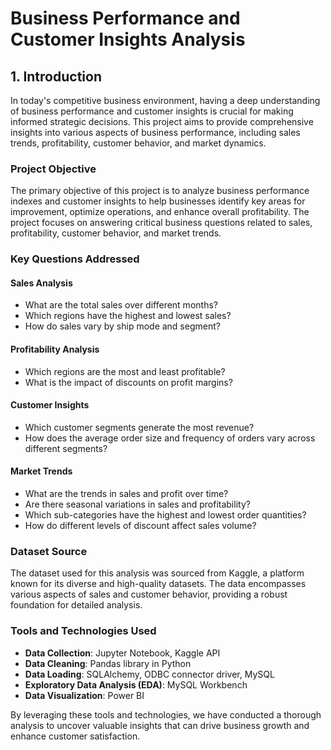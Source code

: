 # Business Performance and Customer Insights Analysis

## 1. Introduction
In today's competitive business environment, having a deep understanding of business performance and customer insights is crucial for making informed strategic decisions. This project aims to provide comprehensive insights into various aspects of business performance, including sales trends, profitability, customer behavior, and market dynamics.

### Project Objective
The primary objective of this project is to analyze business performance indexes and customer insights to help businesses identify key areas for improvement, optimize operations, and enhance overall profitability. The project focuses on answering critical business questions related to sales, profitability, customer behavior, and market trends.

### Key Questions Addressed

#### Sales Analysis
- What are the total sales over different months?
- Which regions have the highest and lowest sales?
- How do sales vary by ship mode and segment?

#### Profitability Analysis
- Which regions are the most and least profitable?
- What is the impact of discounts on profit margins?

#### Customer Insights
- Which customer segments generate the most revenue?
- How does the average order size and frequency of orders vary across different segments?

#### Market Trends
- What are the trends in sales and profit over time?
- Are there seasonal variations in sales and profitability?
- Which sub-categories have the highest and lowest order quantities?
- How do different levels of discount affect sales volume?

### Dataset Source
The dataset used for this analysis was sourced from Kaggle, a platform known for its diverse and high-quality datasets. The data encompasses various aspects of sales and customer behavior, providing a robust foundation for detailed analysis.

### Tools and Technologies Used
- **Data Collection**: Jupyter Notebook, Kaggle API
- **Data Cleaning**: Pandas library in Python
- **Data Loading**: SQLAlchemy, ODBC connector driver, MySQL
- **Exploratory Data Analysis (EDA)**: MySQL Workbench
- **Data Visualization**: Power BI

By leveraging these tools and technologies, we have conducted a thorough analysis to uncover valuable insights that can drive business growth and enhance customer satisfaction.
